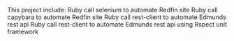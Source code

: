 This project include:
    Ruby call selenium to automate Redfin site
    Ruby call capybara to automate Redfin site
    Ruby call rest-client to automate Edmunds rest api
    Ruby call rest-client to automate Edmunds rest api using Rspect unit framework